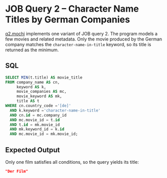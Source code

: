 # JOB Query 2 – Character Name Titles by German Companies

[q2.mochi](./q2.mochi) implements one variant of JOB query 2. The program models a
few movies and related metadata. Only the movie produced by the German company
matches the `character-name-in-title` keyword, so its title is returned as the
minimum.

## SQL
```sql
SELECT MIN(t.title) AS movie_title
FROM company_name AS cn,
     keyword AS k,
     movie_companies AS mc,
     movie_keyword AS mk,
     title AS t
WHERE cn.country_code ='[de]'
  AND k.keyword ='character-name-in-title'
  AND cn.id = mc.company_id
  AND mc.movie_id = t.id
  AND t.id = mk.movie_id
  AND mk.keyword_id = k.id
  AND mc.movie_id = mk.movie_id;
```

## Expected Output
Only one film satisfies all conditions, so the query yields its title:
```json
"Der Film"
```
